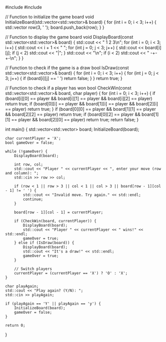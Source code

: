 #include <iostream>
#include <vector>

// Function to initialize the game board
void InitializeBoard(std::vector<std::vector<char>>& board) {
    for (int i = 0; i < 3; i++) {
        std::vector<char> row(3, ' ');
        board.push_back(row);
    }
}

// Function to display the game board
void DisplayBoard(const std::vector<std::vector<char>>& board) {
    std::cout << "  1 2 3\n";
    for (int i = 0; i < 3; i++) {
        std::cout << i + 1 << " ";
        for (int j = 0; j < 3; j++) {
            std::cout << board[i][j];
            if (j < 2) std::cout << "|";
        }
        std::cout << "\n";
        if (i < 2) std::cout << "  -+-+-\n";
    }
}

// Function to check if the game is a draw
bool IsDraw(const std::vector<std::vector<char>>& board) {
    for (int i = 0; i < 3; i++) {
        for (int j = 0; j < 3; j++) {
            if (board[i][j] == ' ')
                return false;
        }
    }
    return true;
}

// Function to check if a player has won
bool CheckWin(const std::vector<std::vector<char>>& board, char player) {
    for (int i = 0; i < 3; i++) {
        if (board[i][0] == player && board[i][1] == player && board[i][2] == player) return true;
        if (board[0][i] == player && board[1][i] == player && board[2][i] == player) return true;
    }
    if (board[0][0] == player && board[1][1] == player && board[2][2] == player) return true;
    if (board[0][2] == player && board[1][1] == player && board[2][0] == player) return true;
    return false;
}

int main() {
    std::vector<std::vector<char>> board;
    InitializeBoard(board);

    char currentPlayer = 'X';
    bool gameOver = false;

    while (!gameOver) {
        DisplayBoard(board);

        int row, col;
        std::cout << "Player " << currentPlayer << ", enter your move (row and column): ";
        std::cin >> row >> col;

        if (row < 1 || row > 3 || col < 1 || col > 3 || board[row - 1][col - 1] != ' ') {
            std::cout << "Invalid move. Try again." << std::endl;
            continue;
        }

        board[row - 1][col - 1] = currentPlayer;

        if (CheckWin(board, currentPlayer)) {
            DisplayBoard(board);
            std::cout << "Player " << currentPlayer << " wins!" << std::endl;
            gameOver = true;
        } else if (IsDraw(board)) {
            DisplayBoard(board);
            std::cout << "It's a draw!" << std::endl;
            gameOver = true;
        }

        // Switch players
        currentPlayer = (currentPlayer == 'X') ? 'O' : 'X';
    }

    char playAgain;
    std::cout << "Play again? (Y/N): ";
    std::cin >> playAgain;

    if (playAgain == 'Y' || playAgain == 'y') {
        InitializeBoard(board);
        gameOver = false;
    }

    return 0;
}
